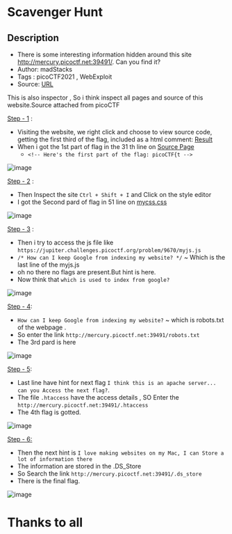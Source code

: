 # Scavenger Hunt

## Description
- There is some interesting information hidden around this site http://mercury.picoctf.net:39491/. Can you find it?
- Author: madStacks
- Tags  : picoCTF2021 , WebExploit
- Source: [URL](http://mercury.picoctf.net:39491/)

This is also inspector , So i think inspect all pages and source of this website.Source attached from picoCTF

<ins>Step - 1</ins> :
- Visiting the website, we right click and choose to view source code, getting the first third of the flag, included as a html comment:
  [Result](view-source:http://mercury.picoctf.net:39491/)
- When i got the 1st part of flag in the 31 th line on [Source Page](./index.html)
   - `<!-- Here's the first part of the flag: picoCTF{t -->`
 
 ![image](https://user-images.githubusercontent.com/76644058/200843200-7c2393fb-e43f-4c13-818a-27964457dbbb.png)
  
<ins>Step - 2</ins> :
- Then Inspect the site ` Ctrl + Shift + I ` and Click on the style editor
- I got the Second pard of flag in 51 line on [mycss.css](./mycss.css)

![image](https://user-images.githubusercontent.com/76644058/200843380-c2af5bda-a063-4ce5-bed3-9d569431f55e.png)
  
<ins>Step - 3</ins> :
- Then i try to access the js file like `https://jupiter.challenges.picoctf.org/problem/9670/myjs.js`	
- `/* How can I keep Google from indexing my website? */` ~ Which is the last line of the myjs.js
- oh no there no flags are present.But hint is here.
- Now think that `which is used to index from google?`

![image](https://user-images.githubusercontent.com/76644058/208227942-5e0cf272-5c00-43f3-9583-73da0f4981b5.png)

<ins>Step - 4</ins>:
- `How can I keep Google from indexing my website?` ~ which is robots.txt of the webpage .
- So enter the link `http://mercury.picoctf.net:39491/robots.txt`
- The 3rd pard is here

![image](https://user-images.githubusercontent.com/76644058/208228004-e7f0de50-0dac-49b6-9c9f-16665f15aeb7.png)

<ins>Step - 5</ins>:
- Last line have hint for next flag `I think this is an apache server... can you Access the next flag?`. 
- The file `.htaccess` have the access details , SO Enter the `http://mercury.picoctf.net:39491/.htaccess`
- The 4th flag is gotted.

![image](https://user-images.githubusercontent.com/76644058/208228535-477d750c-e99c-4400-86bd-3223b87916e0.png)

<ins>Step - 6<ins>:
- Then the next hint is `I love making websites on my Mac, I can Store a lot of information there`
- The information are stored in the .DS_Store
- So Search the link `http://mercury.picoctf.net:39491/.ds_store`
- There is the final flag.

![image](https://user-images.githubusercontent.com/76644058/208228559-798178bc-3d3f-4c85-8c52-b5e81611f571.png)

# Thanks to all
